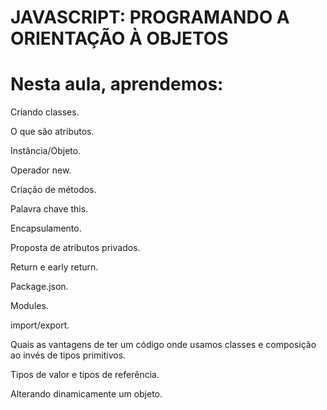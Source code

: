 # JAVASCRIPT: PROGRAMANDO A ORIENTAÇÃO À OBJETOS

# Nesta aula, aprendemos:

Criando classes.

O que são atributos.

Instância/Objeto.

Operador new.

Criação de métodos.

Palavra chave this.

Encapsulamento.

Proposta de atributos privados.

Return e early return.

Package.json.

Modules.

import/export.

Quais as vantagens de ter um código onde usamos classes e composição ao invés de tipos primitivos.

Tipos de valor e tipos de referência.

Alterando dinamicamente um objeto.
